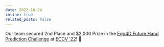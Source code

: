 ```yaml
---
date: 2022-10-24
inline: true
related_posts: false
---
```


Our team secured 2nd Place and $2,000 Prize in the [Ego4D Future Hand Prediction Challenge](https://eval.ai/web/challenges/challenge-page/1630/overview) at [ECCV '22](https://eccv2022.ecva.net/)! :2nd_place_medal:
